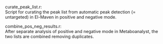 curate_peak_list.r:\
Script for curating the peak list from automatic peak detection (= untargeted) in El-Maven in positive and negative mode.

combine_pos_neg_results.r:\
After separate analysis of positive and negative mode in Metaboanalyst, the two lists are combined removing duplicates.
